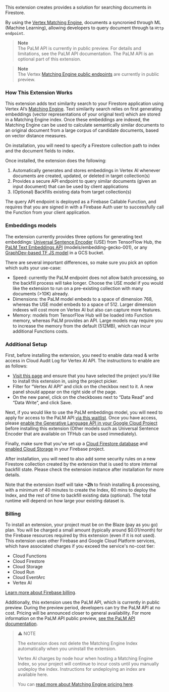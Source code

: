 This extension creates provides a solution for searching documents in Firestore. 
 
By using the [Vertex Matching Engine](https://cloud.google.com/vertex-ai/docs/matching-engine/overview), documents a syncronied through ML (Machine Learning), allowing developers to query document through ta `Http endpoint`.

> **Note**<br/>
> The PaLM API is currently in public preview. For details and limitations, see the PaLM API documentation. The PaLM API is an optional part of this extension.

> **Note**<br/>
> The Vertex [Matching Engine public endpoints](https://cloud.google.com/vertex-ai/docs/matching-engine/deploy-index-public) are currently in public preview.

### How This Extension Works
This extension adds text similarity search to your Firestore application using Vertex AI’s [Matching Engine](https://cloud.google.com/vertex-ai/docs/matching-engine/overview). Text similarity search relies on first generating embeddings (vector representations of your original text) which are stored in a Matching Engine index. Once these embeddings are indexed, the Matching Engine can be used to calculate semantically similar documents to an original document from a large corpus of candidate documents, based on vector distance measures.

On installation, you will need to specify a Firestore collection path to index and the document fields to index.

Once installed, the extension does the following:
1. Automatically generates and stores embeddings in Vertex AI whenever documents are created, updated, or deleted in target collection(s)
2. Provides a secure API endpoint to query similar documents (given an input document) that can be used by client applications
3. (Optional) Backfills existing data from target collection(s)

The query API endpoint is deployed as a Firebase Callable Function, and requires that you are signed in with a Firebase Auth user to successfully call the Function from your client application.

### Embeddings models

The extension currently provides three options for generating text embeddings: [Universal Sentence Encoder](https://tfhub.dev/google/universal-sentence-encoder/4) (USE) from TensorFlow Hub, the [PaLM Text Embeddings API](https://developers.generativeai.google/tutorials/embed_node_quickstart) (models/embedding-gecko-001), or any [GraphDev-based TF JS model](https://www.tensorflow.org/js/tutorials/conversion/import_saved_model) in a GCS bucket. 

There are several important differences, so make sure you pick an option which suits your use-case:
- Speed: currently the PaLM endpoint does not allow batch processing, so the backfill process will take longer. Choose the USE model if you would like the extension to run on a pre-existing collection with many documents (>10K) already.
- Dimensions: the PaLM model embeds to a space of dimension 768, whereas the USE model embeds to a space of 512. Larger dimension indexes will cost more on Vertex AI but also can capture more features.
- Memory: models from TensorFlow Hub will be loaded into Function memory, whereas PaLM provides an API. Large models may require you to increase the memory from the default (512MB), which can incur additional Functions costs.

### Additional Setup

First, before installing the extension, you need to enable data read & write access in Cloud Audit Log for Vertex AI API. The instructions to enable are as follows:
- [Visit this page](https://console.cloud.google.com/iam-admin/audit?cloudshell=false) and ensure that you have selected the project you’d like to install this extension in, using the project picker.
- Filter for “Vertex AI API” and click on the checkbox next to it. A new panel should appear on the right side of the page.
- On the new panel, click on the checkboxes next to “Data Read” and “Data Write”, and click Save.

Next, if you would like to use the PaLM embeddings model, you will need to apply for access to the PaLM API [via this waitlist](https://makersuite.google.com/waitlist). 
Once you have access, please [enable the Generative Language API in your Google Cloud Project](https://console.cloud.google.com/apis/library/generativelanguage.googleapis.com) before installing this extension (Other models such as Universal Sentence Encoder that are available on TFHub can be used immediately).

Finally, make sure that you've set up a [Cloud Firestore database](https://firebase.google.com/docs/firestore/quickstart) and [enabled Cloud Storage](https://firebase.google.com/docs/storage) in your Firebase project.

After installation, you will need to also add some security rules on a new Firestore collection created by the extension that is used to store internal backfill state. Please check the extension instance after installation for more details.

Note that the extension itself will take **~2h** to finish installing & processing, with a minimum of 40 minutes to create the Index, 60 mins to deploy the Index, and the rest of time to backfill existing data (optional). The total runtime will depend on how large your existing dataset is.

### Billing

To install an extension, your project must be on the Blaze (pay as you go) plan. You will be charged a small amount (typically around $0.01/month) for the Firebase resources required by this extension (even if it is not used).
This extension uses other Firebase and Google Cloud Platform services, which have associated charges if you exceed the service's no-cost tier:
- Cloud Functions
- Cloud Firestore
- Cloud Storage
- Cloud Run
- Cloud EventArc
- Vertex AI

[Learn more about Firebase billing](https://firebase.google.com/pricing).

Additionally, this extension uses the PaLM API, which is currently in public preview. During the preview period, developers can try the PaLM API at no cost. Pricing will be announced closer to general availability. For more information on the PaLM API public preview, [see the PaLM API documentation](https://developers.generativeai.google/guide/preview_faq).

> ⚠️ NOTE 
> 
> The extension does not delete the Matching Engine Index automatically when you uninstall the extension. 
> 
> Vertex AI charges by node hour when hosting a Matching Engine Index, so your project will continue to incur costs until you manually undeploy the index. Instructions for undeploying an index are available here.
>
> You can [read more about Matching Engine pricing here](https://www.google.com/url?q=https://cloud.google.com/vertex-ai/pricing%23matchingengine&sa=D&source=docs&ust=1683194254385742&usg=AOvVaw1kYFVKa8gdagrau70Vzk6G).
